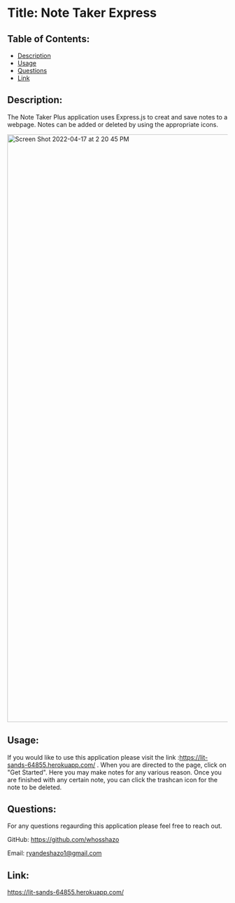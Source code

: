 # Title: Note Taker Express

## Table of Contents:

- [Description](#description)
- [Usage](#usage)
- [Questions](#questions)
- [Link](#link)

## Description:

The Note Taker Plus application uses Express.js to creat and save notes to a webpage. Notes can be added or deleted by using the appropriate icons.

<img width="1339" alt="Screen Shot 2022-04-17 at 2 20 45 PM" src="https://user-images.githubusercontent.com/91739353/163727997-8f9d1cc3-1c47-40be-98b7-8c12c0d73076.png">


## Usage:

If you would like to use this application please visit the link :https://lit-sands-64855.herokuapp.com/ . When you are directed to the page, click on "Get Started". Here you may make notes for any various reason. Once you are finished with any certain note, you can click the trashcan icon for the note to be deleted. 

## Questions:

For any questions regaurding this application please feel free to reach out.

GitHub: https://github.com/whosshazo

Email: ryandeshazo1@gmail.com

## Link:

https://lit-sands-64855.herokuapp.com/
